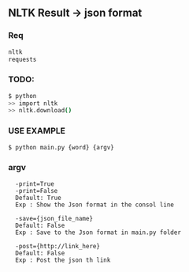 ## NLTK Result -> json format

### Req
```bash
nltk
requests
```

### TODO:
```bash
$ python
>> import nltk
>> nltk.download()
```

### USE EXAMPLE 
```bash
$ python main.py {word} {argv}
```

### argv

      -print=True
      -print=False
      Default: True
      Exp : Show the Json format in the consol line
      
      -save={json_file_name}
      Default: False
      Exp : Save to the Json format in main.py folder
      
      -post={http://link_here}
      Default: False
      Exp : Post the json th link
      
